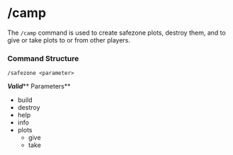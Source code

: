 # /camp

The `/camp` command is used to create safezone plots, destroy them, and to give or take plots to or from other players.

### Command Structure

`/safezone <parameter>`

_**Valid**_** Parameters**

* build
* destroy
* help
* info
* plots
  * give
  * take
